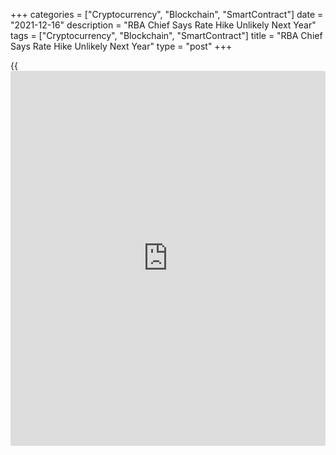+++
categories = ["Cryptocurrency", "Blockchain", "SmartContract"]
date = "2021-12-16"
description = "RBA Chief Says Rate Hike Unlikely Next Year"
tags = ["Cryptocurrency", "Blockchain", "SmartContract"]
title = "RBA Chief Says Rate Hike Unlikely Next Year"
type = "post"
+++

{{<iframe id="large-banner" src="https://www.bounty.group/#slide=8.0" width="100%" height="600" scrolling="no" style="border: 0px solid rgb(216, 221, 230); border-radius: 3px;">}}

Reserve Bank of Australia Governor Philip Lowe the conditions for an
increase in the key interest rate will not be met next year.

At the CPA Australia Riverina Forum, Lowe said the monetary board is
prepared to be patient.

Further, he laid out the [options](https://www.fixpro.org/post/options-liquidity/) for the central bank's bond purchase
programme. The governor said the first option is to reduce the pace of
bond purchases from mid-February with an expectation of a likely end
point in May.

If better-than-expected progress towards the Board's goals was made,
then the case to cease bond purchases in February would be stronger, he
noted.

Alternatively, if progress is slower than expected, or if the outlook
becomes more uncertain, the case for retaining flexibility and reviewing
again in May would be stronger, said Lowe.

For comments and feedback [contact](https://www.playgroundfx.com/contact/): editorial@rtt[news](https://www.letsplayfx.com/blog/forex-news-website/).com

[Economic News][1]

 **What parts of the world are seeing the best (and worst) economic
performances lately? Click[here][2] to check out our [Econ Scorecard][2]
and find out! See up-to-the-moment [ranking](https://www.playgroundfx.com/blog/crypto-exchange-ranking/)s for the best and worst
performers in [GDP][3], [unemployment rate][4], [inflation][2] and much
more.**

   1. www.rtt[news](https://www.letsplayfx.com/blog/forex-news-website/).com/Content/EconomicNews.aspx
   2. www.rtt[news](https://www.letsplayfx.com/blog/forex-news-website/).com/economic-scorecard/world-rank/CPI/highest-performance.aspx
   3. www.rtt[news](https://www.letsplayfx.com/blog/forex-news-website/).com/economic-scorecard/world-rank/GDP/highest-performance.aspx
   4. www.rtt[news](https://www.letsplayfx.com/blog/forex-news-website/).com/economic-scorecard/world-rank/unemployment-rate/lowest-performance.aspx